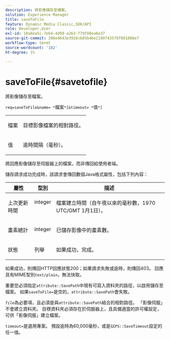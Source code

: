 ```yaml
---
description: 將影像儲存至檔案。
solution: Experience Manager
title: saveToFile
feature: Dynamic Media Classic,SDK/API
role: Developer,User
exl-id: 10a8ea5c-7e64-4d99-a263-779f08ea6e37
source-git-commit: 206e4643e3926cb85b4be2189743578f88180be7
workflow-type: tm+mt
source-wordcount: '182'
ht-degree: 1%

---
```


# saveToFile{#savetofile}

將影像儲存至檔案。

`req=saveToFile&name= *`檔案`*[&timeout= *`值`*]`

<table id="simpletable_5674FD9655FE4CDDB0E5DC8655890A66"> 
 <tr class="strow"> 
  <td class="stentry"> <p><span class="varname">檔案</span> </p> </td> 
  <td class="stentry"> <p>目標影像檔案的相對路徑。 </p></td> 
 </tr> 
 <tr class="strow"> 
  <td class="stentry"> <p><span class="varname">值</span> </p></td> 
  <td class="stentry"> <p>逾時間隔（毫秒）。 </p></td> 
 </tr> 
</table>

將回應影像儲存至伺服器上的檔案，而非傳回給使用者端。

儲存請求成功完成時，該請求會傳回數個Java格式屬性，包括下列內容：

<table id="table_8BA8F75A0B7241BAB9B4359F97C21137"> 
 <thead> 
  <tr> 
   <th class="entry"> <b>屬性</b> </th> 
   <th class="entry"> <b>型別</b> </th> 
   <th class="entry"> <b>描述</b> </th> 
  </tr> 
 </thead>
 <tbody> 
  <tr valign="top"> 
   <td> <p> <span class="codeph">上次更新時間</span> </p> </td> 
   <td> <p> integer </p> </td> 
   <td> <p>檔案建立時間（自午夜以來的毫秒數，1970 UTC/GMT 1月1日）。 </p> </td> 
  </tr> 
  <tr valign="top"> 
   <td> <p> <span class="codeph">畫素總計</span> </p> </td> 
   <td> <p> integer </p> </td> 
   <td> <p> 已儲存影像中的畫素數。 </p> </td> 
  </tr> 
  <tr valign="top"> 
   <td> <p> <span class="codeph">狀態</span> </p> </td> 
   <td> <p> 列舉 </p> </td> 
   <td> <p> 如果成功，<span class="codeph">完成</span>。 </p> </td> 
  </tr> 
 </tbody> 
</table>

如果成功，則傳回HTTP回應狀態200；如果請求失敗或逾時，則傳回403。 回應具有MIME型別`text/plain`，無法快取。

重要您必須指定`attribute::SavePath`中現有可寫入資料夾的路徑，以啟用儲存至檔案。 如果`saveToFile=`是空的，`attribute::SavePath`會失敗。

*`file`*&#x200B;為必要項，且必須是與`attribute::SavePath`結合的相對路徑。 「影像伺服」不會建立資料夾。 目標資料夾必須存在於伺服器上，且具備適當的許可權設定，可供「影像伺服」建立檔案。

`timeout=`是選用專案。 預設逾時為60,000毫秒，或是以`PS::SaveTimeout`設定的任一值。
